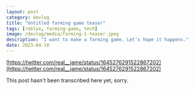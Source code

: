```yaml
---
layout: post
category: devlog
title: "Untitled farming game teaser"
tags: [roblox, farming-game, tech]
image: /devlog/media/farming-1-teaser.jpeg
description: "I want to make a farming game. Let's hope it happens."
date: 2023-04-10
---
```

[https://twitter.com/real__jame/status/1645276291522867202](https://twitter.com/real__jame/status/1645276291522867202)

This post hasn't been transcribed here yet, sorry.
